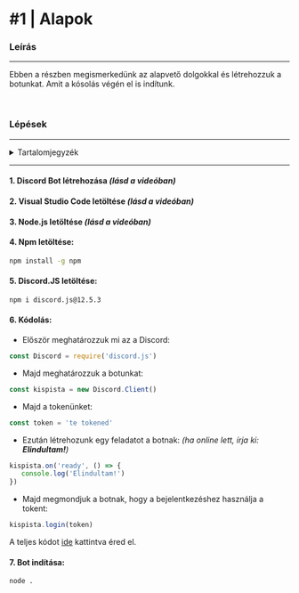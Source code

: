 # #1 | Alapok

### Leírás 
---
Ebben a részben megismerkedünk az alapvető dolgokkal és létrehozzuk a botunkat. Amit a kósolás végén el is indítunk.

<br />

### Lépések

---

<details>
  <summary>Tartalomjegyzék</summary>
  <ol>
    <li>
      <a href="#1-discord-bot-létrehozása-lásd-a-videóban">Discord Bot létrehozása</a>
    </li>
    <li>
      <a href="#2-visual-studio-code-letöltése-lásd-a-videóban">Visual Studio Code letöltése</a>
    </li>
    <li>
      <a href="#3-nodejs-letöltése-lásd-a-videóban">Node.js letöltése</a>
    </li>
    <li>
      <a href="#4-npm-letöltése">Npm letöltése</a>
    </li>
    <li>
      <a href="#5-discordjs-letöltése">Discord.JS letöltése</a>
    </li>
    <li>
      <a href="#6-kódolás">Kódolás</a>
    </li>
    <li>
      <a href="#7-bot-indítása">Bot indítása</a>
    </li>
  </ol>
</details>

   
---

#### 1. Discord Bot létrehozása *(lásd a videóban)* 
#### 2. Visual Studio Code letöltése *(lásd a videóban)* 
#### 3. Node.js letöltése *(lásd a videóban)*
#### 4. Npm letöltése:

```sh
npm install -g npm 
```

#### 5. Discord.JS letöltése:

```sh
npm i discord.js@12.5.3
```

#### 6. Kódolás:
- Először meghatározzuk mi az a Discord:

```js
const Discord = require('discord.js')
```

- Majd meghatározzuk a botunkat:

```js
const kispista = new Discord.Client()
```

- Majd a tokenünket:

```js
const token = 'te tokened'
```

- Ezután létrehozunk egy feladatot a botnak:
*(ha online lett, írja ki: **Elindultam!**)*
```js
kispista.on('ready', () => {
   console.log('Elindultam!')
})
```

- Majd megmondjuk a botnak, hogy a bejelentkezéshez használja a tokent:
```js
kispista.login(token)
```

A teljes kódot [ide](https://github.com/KriptonSource/Discord.js-V12/blob/main/%231%20%7C%20Alapok/index.js) kattintva éred el.

#### 7. Bot indítása: 

```sh
node .
```


